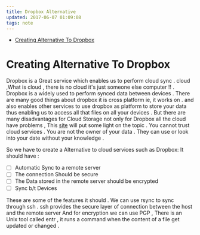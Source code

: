 ```yaml
---
title: Dropbox Alternative
updated: 2017-06-07 01:09:08
tags: note
---
```



- [Creating Alternative To Dropbox](#org8f13ce6)


<a id="org8f13ce6"></a>

# Creating Alternative To Dropbox

Dropbox is a Great service which enables us to perform cloud sync . cloud ,What is cloud , there is no cloud it's just someone else computer !! . Dropbox is a widely used to perform synced data between devices . There are many good things about dropbox it is cross platform ie, it works on . and also enables other services to use dropbox as platform to store your data thus enabling us to access all that files on all your devices . But there are many disadvantages for Cloud Storage not only for Dropbox all the cloud have problems , This [site](http://karl-voit.at/cloud/) will put some light on the topic . You cannot trust cloud services . You are not the owner of your data . They can use or look into your date without your knowledge .

So we have to create a Alternative to cloud services such as Dropbox: It should have :

-   [ ] Automatic Sync to a remote server
-   [ ] The connection Should be secure
-   [ ] The Data stored in the remote server should be encrypted
-   [ ] Sync b/t Devices

These are some of the features it should . We can use rsync to sync through ssh . ssh provides the secure layer of connection between the host and the remote server And for encryption we can use PGP , There is an Unix tool called entr , it runs a command when the content of a file get updated or changed .

